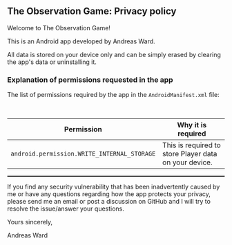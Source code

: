 ## The Observation Game: Privacy policy

Welcome to The Observation Game!

This is an Android app developed by Andreas Ward.

All data is stored on your device only and can be simply erased by clearing the app's data or uninstalling it.

### Explanation of permissions requested in the app

The list of permissions required by the app in the `AndroidManifest.xml` file:

<br/>

| Permission | Why it is required |
| :---: | --- |
| `android.permission.WRITE_INTERNAL_STORAGE` | This is required to store Player data on your device. |

 <hr style="border:1px solid gray">

If you find any security vulnerability that has been inadvertently caused by me or have any questions regarding how the app protects your privacy, please send me an email or post a discussion on GitHub and I will try to resolve the issue/answer your questions.

Yours sincerely,

Andreas Ward
